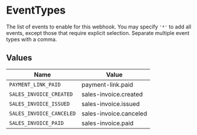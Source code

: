 # EventTypes

The list of events to enable for this webhook. You may specify `'*'` to add all events, except those that require explicit selection. Separate multiple event types with a comma.


## Values

| Name                     | Value                    |
| ------------------------ | ------------------------ |
| `PAYMENT_LINK_PAID`      | payment-link.paid        |
| `SALES_INVOICE_CREATED`  | sales-invoice.created    |
| `SALES_INVOICE_ISSUED`   | sales-invoice.issued     |
| `SALES_INVOICE_CANCELED` | sales-invoice.canceled   |
| `SALES_INVOICE_PAID`     | sales-invoice.paid       |